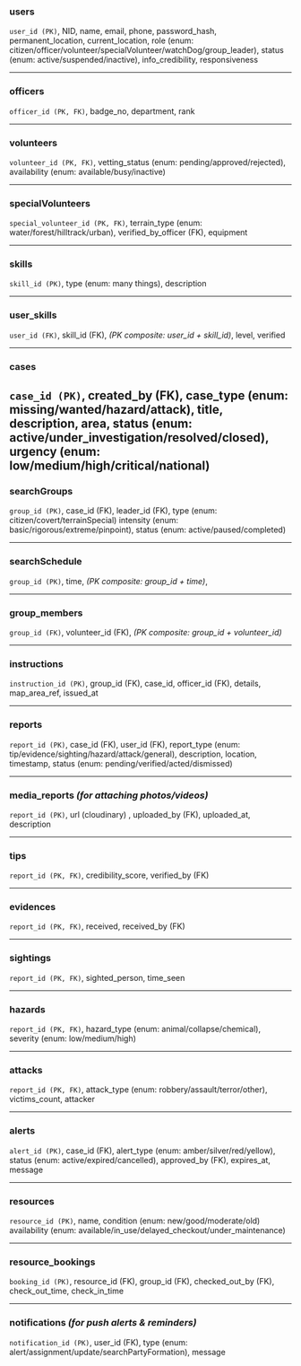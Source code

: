 

### **users**

`user_id (PK)`, NID, name, email, phone, password_hash, permanent_location, current_location, role (enum: citizen/officer/volunteer/specialVolunteer/watchDog/group_leader), status (enum: active/suspended/inactive), info_credibility, responsiveness

---

### **officers**

`officer_id (PK, FK)`, badge_no, department, rank

---

### **volunteers**

`volunteer_id (PK, FK)`, vetting_status (enum: pending/approved/rejected), availability (enum: available/busy/inactive)

---

### **specialVolunteers**

`special_volunteer_id (PK, FK)`, terrain_type (enum: water/forest/hilltrack/urban), verified_by_officer (FK), equipment

---

### **skills**

`skill_id (PK)`, type (enum: many things), description

---

### **user_skills**

`user_id (FK)`, skill_id (FK), *(PK composite: user_id + skill_id)*, level, verified

---

### **cases**  

`case_id (PK)`, created_by (FK), case_type (enum: missing/wanted/hazard/attack), title, description, area, status (enum: active/under_investigation/resolved/closed), urgency (enum: low/medium/high/critical/national)
---

### **searchGroups**

`group_id (PK)`, case_id (FK), leader_id (FK), type (enum: citizen/covert/terrainSpecial) intensity (enum: basic/rigorous/extreme/pinpoint), status (enum: active/paused/completed)

---

### **searchSchedule**

`group_id (PK)`, time, *(PK composite: group_id + time)*, 

---

### **group_members**

`group_id (FK)`, volunteer_id (FK), *(PK composite: group_id + volunteer_id)*

---

### **instructions**

`instruction_id (PK)`, group_id (FK), case_id, officer_id (FK), details, map_area_ref, issued_at

---

### **reports**

`report_id (PK)`, case_id (FK), user_id (FK), report_type (enum: tip/evidence/sighting/hazard/attack/general), description, location, timestamp, status (enum: pending/verified/acted/dismissed)

---

### **media_reports** *(for attaching photos/videos)*

`report_id (PK)`, url (cloudinary) , uploaded_by (FK), uploaded_at, description

---

### **tips**

`report_id (PK, FK)`, credibility_score, verified_by (FK)

---

### **evidences**

`report_id (PK, FK)`, received, received_by (FK)

---

### **sightings**

`report_id (PK, FK)`, sighted_person, time_seen

---

### **hazards**

`report_id (PK, FK)`, hazard_type (enum: animal/collapse/chemical), severity (enum: low/medium/high)

---

### **attacks**

`report_id (PK, FK)`, attack_type (enum: robbery/assault/terror/other), victims_count, attacker

---

### **alerts**

`alert_id (PK)`, case_id (FK), alert_type (enum: amber/silver/red/yellow), status (enum: active/expired/cancelled), approved_by (FK), expires_at, message

---

### **resources**

`resource_id (PK)`, name, condition (enum: new/good/moderate/old) availability (enum: available/in_use/delayed_checkout/under_maintenance)

---

### **resource_bookings**

`booking_id (PK)`, resource_id (FK), group_id (FK), checked_out_by (FK), check_out_time, check_in_time

---

### **notifications** *(for push alerts & reminders)*

`notification_id (PK)`, user_id (FK), type (enum: alert/assignment/update/searchPartyFormation), message
